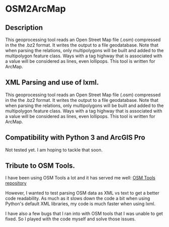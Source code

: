 # OSM2ArcMap

## Description

This geoprocessing tool reads an Open Street Map file (.osm) compressed in the the .bz2 format. It writes the output to a file geodatabase. Note that when parsing the relations, only multipolygons will be built and added to the multipolygon feature class. Ways with a tag highway that is associated with a value will be considered as lines, even lollipops. This tool is written for ArcMap.

## XML Parsing and use of lxml.

This geoprocessing tool reads an Open Street Map file (.osm) compressed in the the .bz2 format. It writes the output to a file geodatabase. Note that when parsing the relations, only multipolygons will be built and added to the multipolygon feature class. Ways with a tag highway that is associated with a value will be considered as lines, even lollipops. This tool is written for ArcMap.

## Compatibility with Python 3 and ArcGIS Pro

Not tested yet. I am hoping to tackle that soon.

## Tribute to OSM Tools.

I have been using OSM Tools a lot and it has served me well: [OSM Tools repository](https://www.arcgis.com/home/item.html?id=a8769c63b6524b20891cdc92248772c4)

However, I wanted to test parsing OSM data as XML vs text to get a better code readability. As much as it slows down the code a bit when using Python's default XML libraries, my code is much faster when using lxml.

I have also a few bugs that I ran into with OSM tools that I was unable to get fixed. So I played with the code myself and solve those issues.


